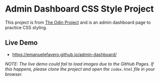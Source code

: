 # Admin Dashboard CSS Style Project

This project is from [The Odin Project](https://www.theodinproject.com/lessons/node-path-intermediate-html-and-css-admin-dashboard) and is an admin dashboard page to practice CSS styling.

## Live Demo

- https://emanuelefavero.github.io/admin-dashboard/

_NOTE: The live demo could fail to load images due to the GitHub Pages. If this happens, please clone the project and open the `index.html` file in your browser._
